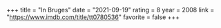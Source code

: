 +++
title = "In Bruges"
date = "2021-09-19"
rating = 8
year = 2008
link = "https://www.imdb.com/title/tt0780536"
favorite = false
+++
